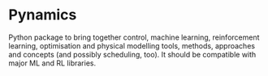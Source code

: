 # Pynamics
Python package to bring together control, machine learning, reinforcement learning, optimisation and physical modelling tools, methods, approaches and concepts (and possibly scheduling, too). It should be compatible with major ML and RL libraries.
